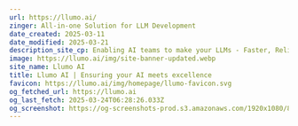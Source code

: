 ```yaml
---
url: https://llumo.ai/
zinger: All-in-one Solution for LLM Development
date_created: 2025-03-11
date_modified: 2025-03-21
description_site_cp: Enabling AI teams to make your LLMs - Faster, Reliable, Precise and Cost-Effective
image: https://llumo.ai/img/site-banner-updated.webp
site_name: Llumo AI
title: Llumo AI | Ensuring your AI meets excellence
favicon: https://llumo.ai/img/homepage/llumo-favicon.svg
og_fetched_url: https://llumo.ai
og_last_fetch: 2025-03-24T06:28:26.033Z
og_screenshot: https://og-screenshots-prod.s3.amazonaws.com/1920x1080/80/false/006114fe8c6467aba876b23397277f98bb4dde21effeb0b5a864a09a486bfbf4.jpeg
---
```

